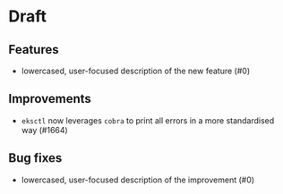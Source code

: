 # Draft

## Features

- lowercased, user-focused description of the new feature (#0)

## Improvements

- `eksctl` now leverages `cobra` to print all errors in a more standardised way (#1664)

## Bug fixes

- lowercased, user-focused description of the improvement (#0)
